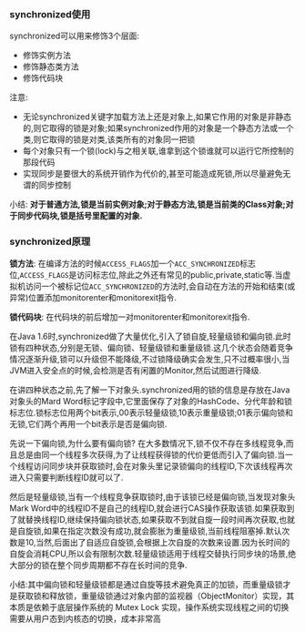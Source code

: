 
### synchronized使用

synchronized可以用来修饰3个层面:

- 修饰实例方法
- 修饰静态类方法
- 修饰代码块


注意:

- 无论synchronized关键字加载方法上还是对象上,如果它作用的对象是非静态的,则它取得的锁是对象;如果synchronized作用的对象是一个静态方法或一个类,则它取得的锁是对类,该类所有的对象同一把锁
- 每个对象只有一个锁(lock)与之相关联,谁拿到这个锁谁就可以运行它所控制的那段代码
- 实现同步是要很大的系统开销作为代价的,甚至可能造成死锁,所以尽量避免无谓的同步控制

小结: **对于普通方法,锁是当前实例对象;对于静态方法,锁是当前类的Class对象;对于同步代码块,锁是括号里配置的对象.**

### synchronized原理

**锁方法**: 在编译方法的时候`ACCESS_FLAGS`加一个`ACC_SYNCHRONIZED`标志位,`ACCESS_FLAGS`是访问标志位,除此之外还有常见的public,private,static等.当虚拟机访问一个被标记位`ACC_SYNCHRONIZED`的方法时,会自动在方法的开始和结束(或异常)位置添加monitorenter和monitorexit指令.

**锁代码块**: 在代码块的前后增加一对monitorenter和monitorexit指令. 

在Java 1.6时,synchronized做了大量优化,引入了锁自旋,轻量级锁和偏向锁.此时锁有四种状态,分别是无锁、偏向锁、轻量级锁和重量级锁.这几个状态会随着竞争情况逐渐升级,锁可以升级但不能降级,不过锁降级确实会发生,只不过概率很小,当JVM进入安全点的时候,会检测是否有闲置的Monitor,然后试图进行降级.

在讲四种状态之前,先了解一下对象头.synchronized用的锁的信息是存放在Java对象头的Mard Word标记字段中,它里面保存了对象的HashCode、分代年龄和锁标志位.锁标志位用两个bit表示,00表示轻量级锁,10表示重量级锁;01表示偏向锁和无锁,它们两个再用一个bit表示是否是偏向锁.

先说一下偏向锁,为什么要有偏向锁? 在大多数情况下,锁不仅不存在多线程竞争,而且总是由同一个线程多次获得,为了让线程获得锁的代价更低而引入了偏向锁.当一个线程访问同步块并获取锁时,会在对象头里记录锁偏向的线程ID,下次该线程再次进入只需要判断线程ID就可以了.

然后是轻量级锁,当有一个线程竞争获取锁时,由于该锁已经是偏向锁,当发现对象头Mark Word中的线程ID不是自己的线程ID,就会进行CAS操作获取该锁.如果获取到了就替换线程ID,继续保持偏向锁状态,如果获取不到就自旋一段时间再次获取,也就是自旋锁,如果在指定次数没有成功,就会膨胀为重量级锁,当前线程阻塞掉.默认次数是10,当然,后面出了自适应自旋锁,会根据上次自旋的次数来设置.因为长时间的自旋会消耗CPU,所以会有限制次数.轻量级锁适用于线程交替执行同步块的场景,绝大部分的锁在整个同步周期都不存在长时间的竞争.


小结:其中偏向锁和轻量级锁都是通过自旋等技术避免真正的加锁，而重量级锁才是获取锁和释放锁，重量级锁通过对象内部的监视器（ObjectMonitor）实现，其本质是依赖于底层操作系统的 Mutex Lock 实现，操作系统实现线程之间的切换需要从用户态到内核态的切换，成本非常高
